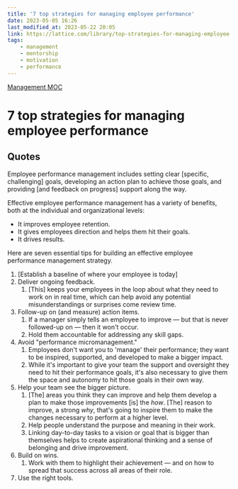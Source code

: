 ```yaml
---
title: '7 top strategies for managing employee performance'
date: 2023-05-05 16:26
last_modified_at: 2023-05-22 20:05
link: https://lattice.com/library/top-strategies-for-managing-employee-performance
tags:
    - management
    - mentorship
    - motivation
    - performance
---
```


[Management MOC](Management%20MOC.md)

# 7 top strategies for managing employee performance

## Quotes

Employee performance management includes setting clear \[specific, challenging\] goals, developing an action plan to achieve those goals, and providing \[and feedback on progress\] support along the way.

Effective employee performance management has a variety of benefits, both at the individual and organizational levels:

-   It improves employee retention.
-   It gives employees direction and helps them hit their goals.
-   It drives results.

Here are seven essential tips for building an effective employee performance management strategy.

1. \[Establish a baseline of where your employee is today\]
2. Deliver ongoing feedback.
    1. \[This\] keeps your employees in the loop about what they need to work on in real time, which can help avoid any potential misunderstandings or surprises come review time.
3. Follow-up on (and measure) action items.
    1. If a manager simply tells an employee to improve — but that is never followed-up on — then it won't occur.
    2. Hold them accountable for addressing any skill gaps.
4. Avoid "performance micromanagement."
    1. Employees don't want you to 'manage' their performance; they want to be inspired, supported, and developed to make a bigger impact.
    2. While it's important to give your team the support and oversight they need to hit their performance goals, it's also necessary to give them the space and autonomy to hit those goals in their own way.
5. Help your team see the bigger picture.
    1. \[The\] areas you think they can improve and help them develop a plan to make those improvements \[is\] the *how*. \[The\] reason to improve, a strong *why*, that's going to inspire them to make the changes necessary to perform at a higher level.
    2. Help people understand the purpose and meaning in their work.
    3. Linking day-to-day tasks to a vision or goal that is bigger than themselves helps to create aspirational thinking and a sense of belonging and drive improvement.
6. Build on wins.
    1. Work with them to highlight their achievement — and on how to spread that success across all areas of their role.
7. Use the right tools.
